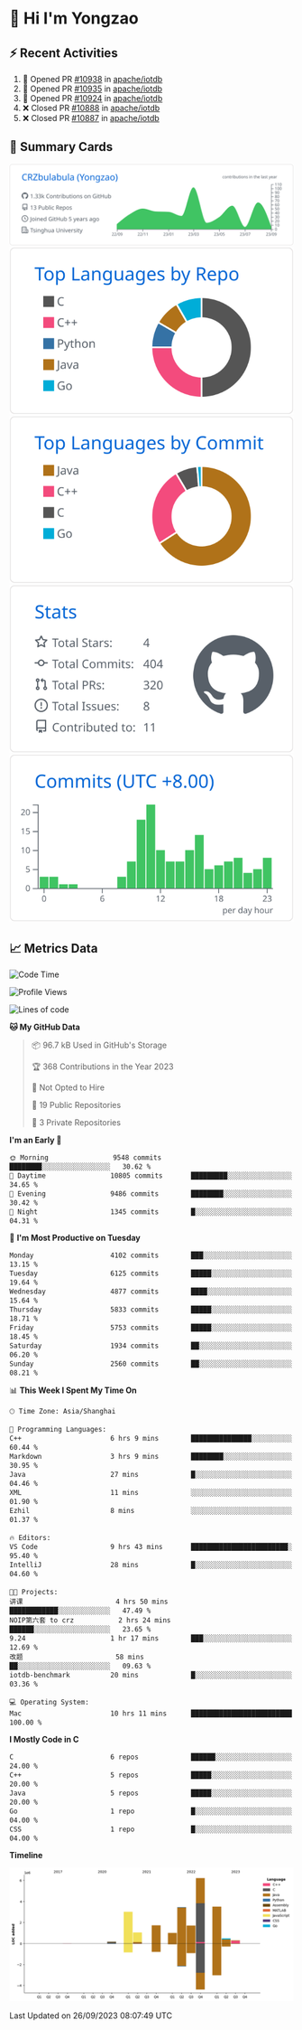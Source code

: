 # 👋 Hi I'm Yongzao

## ⚡ Recent Activities
<!--START_SECTION:activity-->
1. 💪 Opened PR [#10938](https://github.com/apache/iotdb/pull/10938) in [apache/iotdb](https://github.com/apache/iotdb)
2. 💪 Opened PR [#10935](https://github.com/apache/iotdb/pull/10935) in [apache/iotdb](https://github.com/apache/iotdb)
3. 💪 Opened PR [#10924](https://github.com/apache/iotdb/pull/10924) in [apache/iotdb](https://github.com/apache/iotdb)
4. ❌ Closed PR [#10888](https://github.com/apache/iotdb/pull/10888) in [apache/iotdb](https://github.com/apache/iotdb)
5. ❌ Closed PR [#10887](https://github.com/apache/iotdb/pull/10887) in [apache/iotdb](https://github.com/apache/iotdb)
<!--END_SECTION:activity-->

## 🎑 Summary Cards

[![](https://raw.githubusercontent.com/CRZbulabula/CRZbulabula/main/profile-summary-card-output/github/0-profile-details.svg)](https://github.com/vn7n24fzkq/github-profile-summary-cards)
[![](https://raw.githubusercontent.com/CRZbulabula/CRZbulabula/main/profile-summary-card-output/github/1-repos-per-language.svg)](https://github.com/vn7n24fzkq/github-profile-summary-cards) [![](https://raw.githubusercontent.com/CRZbulabula/CRZbulabula/main/profile-summary-card-output/github/2-most-commit-language.svg)](https://github.com/vn7n24fzkq/github-profile-summary-cards)
[![](https://raw.githubusercontent.com/CRZbulabula/CRZbulabula/main/profile-summary-card-output/github/3-stats.svg)](https://github.com/vn7n24fzkq/github-profile-summary-cards) [![](https://raw.githubusercontent.com/CRZbulabula/CRZbulabula/main/profile-summary-card-output/github/4-productive-time.svg)](https://github.com/vn7n24fzkq/github-profile-summary-cards)

## 📈 Metrics Data

<!--START_SECTION:waka-->
![Code Time](http://img.shields.io/badge/Code%20Time-318%20hrs%2018%20mins-blue)

![Profile Views](http://img.shields.io/badge/Profile%20Views-5-blue)

![Lines of code](https://img.shields.io/badge/From%20Hello%20World%20I%27ve%20Written-22.6%20million%20lines%20of%20code-blue)

**🐱 My GitHub Data** 

> 📦 96.7 kB Used in GitHub's Storage 
 > 
> 🏆 368 Contributions in the Year 2023
 > 
> 🚫 Not Opted to Hire
 > 
> 📜 19 Public Repositories 
 > 
> 🔑 3 Private Repositories 
 > 
**I'm an Early 🐤** 

```text
🌞 Morning                9548 commits        ████████░░░░░░░░░░░░░░░░░   30.62 % 
🌆 Daytime                10805 commits       █████████░░░░░░░░░░░░░░░░   34.65 % 
🌃 Evening                9486 commits        ████████░░░░░░░░░░░░░░░░░   30.42 % 
🌙 Night                  1345 commits        █░░░░░░░░░░░░░░░░░░░░░░░░   04.31 % 
```
📅 **I'm Most Productive on Tuesday** 

```text
Monday                   4102 commits        ███░░░░░░░░░░░░░░░░░░░░░░   13.15 % 
Tuesday                  6125 commits        █████░░░░░░░░░░░░░░░░░░░░   19.64 % 
Wednesday                4877 commits        ████░░░░░░░░░░░░░░░░░░░░░   15.64 % 
Thursday                 5833 commits        █████░░░░░░░░░░░░░░░░░░░░   18.71 % 
Friday                   5753 commits        █████░░░░░░░░░░░░░░░░░░░░   18.45 % 
Saturday                 1934 commits        ██░░░░░░░░░░░░░░░░░░░░░░░   06.20 % 
Sunday                   2560 commits        ██░░░░░░░░░░░░░░░░░░░░░░░   08.21 % 
```


📊 **This Week I Spent My Time On** 

```text
🕑︎ Time Zone: Asia/Shanghai

💬 Programming Languages: 
C++                      6 hrs 9 mins        ███████████████░░░░░░░░░░   60.44 % 
Markdown                 3 hrs 9 mins        ████████░░░░░░░░░░░░░░░░░   30.95 % 
Java                     27 mins             █░░░░░░░░░░░░░░░░░░░░░░░░   04.46 % 
XML                      11 mins             ░░░░░░░░░░░░░░░░░░░░░░░░░   01.90 % 
Ezhil                    8 mins              ░░░░░░░░░░░░░░░░░░░░░░░░░   01.37 % 

🔥 Editors: 
VS Code                  9 hrs 43 mins       ████████████████████████░   95.40 % 
IntelliJ                 28 mins             █░░░░░░░░░░░░░░░░░░░░░░░░   04.60 % 

🐱‍💻 Projects: 
讲课                       4 hrs 50 mins       ████████████░░░░░░░░░░░░░   47.49 % 
NOIP第六套 to crz           2 hrs 24 mins       ██████░░░░░░░░░░░░░░░░░░░   23.65 % 
9.24                     1 hr 17 mins        ███░░░░░░░░░░░░░░░░░░░░░░   12.69 % 
改题                       58 mins             ██░░░░░░░░░░░░░░░░░░░░░░░   09.63 % 
iotdb-benchmark          20 mins             █░░░░░░░░░░░░░░░░░░░░░░░░   03.36 % 

💻 Operating System: 
Mac                      10 hrs 11 mins      █████████████████████████   100.00 % 
```

**I Mostly Code in C** 

```text
C                        6 repos             ██████░░░░░░░░░░░░░░░░░░░   24.00 % 
C++                      5 repos             █████░░░░░░░░░░░░░░░░░░░░   20.00 % 
Java                     5 repos             █████░░░░░░░░░░░░░░░░░░░░   20.00 % 
Go                       1 repo              █░░░░░░░░░░░░░░░░░░░░░░░░   04.00 % 
CSS                      1 repo              █░░░░░░░░░░░░░░░░░░░░░░░░   04.00 % 
```



**Timeline**

![Lines of Code chart](https://raw.githubusercontent.com/CRZbulabula/CRZbulabula/main/assets/bar_graph.png)


 Last Updated on 26/09/2023 08:07:49 UTC
<!--END_SECTION:waka-->

